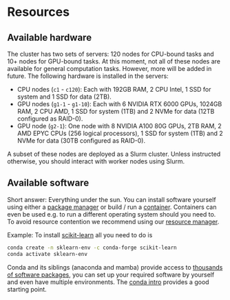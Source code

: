 # Resources

## Available hardware

The cluster has two sets of servers: 120 nodes for CPU-bound tasks and 10+ nodes for GPU-bound tasks. At this moment, not all of these nodes are available for general computation tasks. However, more will be added in future. The following hardware is installed in the servers:

- CPU nodes (`c1` - `c120`): Each with 192GB RAM, 2 CPU Intel, 1 SSD for system and 1 SSD for data (2TB).
- GPU nodes (`g1-1` - `g1-10`): Each with 6 NVIDIA RTX 6000 GPUs, 1024GB RAM, 2 CPU AMD, 1 SSD for system (1TB) and 2 NVMe for data (12TB configured as RAID-0).
- GPU node (`g2-1`): One node with 8 NVIDIA A100 80G GPUs, 2TB RAM, 2 AMD EPYC CPUs (256 logical processors), 1 SSD for system (1TB) and 2 NVMe for data (30TB configured as RAID-0).

A subset of these nodes are deployed as a Slurm cluster. Unless instructed otherwise, you should interact with worker nodes using Slurm.

## Available software

Short answer: Everything under the sun. You can install software yourself using either a [package manager](conda.pm) or build / run a
[container](apptainer.md). Containers can even be used e.g. to run a different operating system should you need to.
To avoid resource contention we recommend using our [resource manager](slurm.md).

Example: To install [scikit-learn](https://scikit-learn.org/stable/install.html) all you need to do is

```sh
conda create -n sklearn-env -c conda-forge scikit-learn
conda activate sklearn-env
```

Conda and its siblings (anaconda and mamba) provide access to [thousands of software packages](https://conda-forge.org/feedstock-outputs/), you can
set up your required software by yourself and even have multiple environments.
The [conda intro](conda.md) provides a good starting point.
